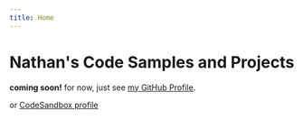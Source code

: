 ```yaml
---
title: Home
---
```


# Nathan's Code Samples and Projects #

**coming soon!** for now, just see [my GitHub Profile](https://github.com/Narvey).

or [CodeSandbox profile](https://codesandbox.io/u/Narvey/sandboxes)
